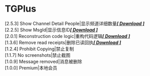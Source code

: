 # TGPlus   
[2.5.3] Show Channel Detail People|显示频道详细数量[***[ Download ]***](https://github.com/Eoyz369/TG_God/releases/tag/TGPlus_2.5.3)   
[2.2.5] Show MsgId|显示信息ID[***[ Download ]***](https://github.com/Eoyz369/TG_God/releases/tag/TGPlus_2.2.5)   
[2.0.1] Reconstruction code logic|重构代码逻辑[***[ Download ]***](https://github.com/Eoyz369/TG_God/releases/tag/TGPlus_2.0.1)   
[1.3.6] Remove read receipts|删除已读回执[***[ Download ]***](https://github.com/Eoyz369/TG_God/releases/tag/TGPlus_1.3.6)   
[1.2.4] Prohibit Copying|禁止复制   
[1.1.7] No screenshots|禁止截图  
[1.0.9] Message removed|消息被删除   
[1.0.0] Premium|本地会员   
